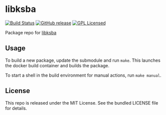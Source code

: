 libksba
==========

[![Build Status](https://img.shields.io/circleci/project/amylum/libksba/master.svg)](https://circleci.com/gh/amylum/libksba)
[![GitHub release](https://img.shields.io/github/release/amylum/libksba.svg)](https://github.com/amylum/libksba/releases)
[![GPL Licensed](http://img.shields.io/badge/license-GPL-green.svg)](https://tldrlegal.com/license/gnu-general-public-license-v3-(gpl-3))

Package repo for [libksba](https://gnupg.org/related_software/libksba/index.html)

## Usage

To build a new package, update the submodule and run `make`. This launches the docker build container and builds the package.

To start a shell in the build environment for manual actions, run `make manual`.

## License

This repo is released under the MIT License. See the bundled LICENSE file for details.

